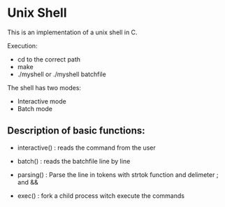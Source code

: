 # Unix Shell

This is an implementation of a unix shell in C.

Execution:
- cd to the correct path
- make
- ./myshell or ./myshell batchfile

The shell has two modes:
- Interactive mode
- Batch mode

## Description of basic functions:
- interactive() : reads the command from the user

- batch() : reads the batchfile line by line 

- parsing() : Parse the line in tokens with strtok function and delimeter ; and &&

- exec() : fork a child process witch execute the commands

